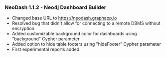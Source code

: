 ### NeoDash 1.1.2 - Neo4j Dashboard Builder
- Changed base URL to https://neodash.graphapp.io
- Resolved bug that didn't allow for connecting to a remote DBMS without encryption
- Added customizable background color for dashboards using "background" Cypher parameter
- Added option to hide table footers using "hideFooter" Cypher parameter
- First experimental reports added
